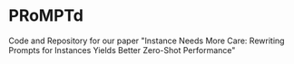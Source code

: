 # PRoMPTd
Code and Repository for our paper "Instance Needs More Care: Rewriting Prompts for Instances Yields Better Zero-Shot Performance"
